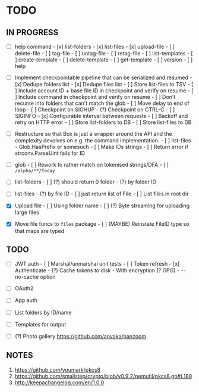 # TODO

## IN PROGRESS

- [ ] help command
      - [x] list-folders
      - [x] list-files
      - [x] upload-file
      - [ ] delete-file
      - [ ] tag-file
      - [ ] untag-file
      - [ ] retag-file
      - [ ] list-templates
      - [ ] create-template
      - [ ] delete-template
      - [ ] get-template
      - [ ] version
      - [ ] help

- [ ] Implement checkpointable pipeline that can be serialized and resumed
      - [x] Dedupe folders list
      - [x] Dedupe files list
      - [ ] Store list-files to TSV
      - [ ] Include account ID + base file ID in checkpoint and verify on resume
      - [ ] Include command in checkpoint and verify on resume
      - [ ] Don't recurse into folders that can't match the glob
      - [ ] Move delay to end of loop
      - [ ] Checkpoint on SIGHUP
      - (?) Checkpoint on CTRL-C
      - [ ] SIGINFO
      - [x] Configurable interval between requests
      - [ ] Backoff and retry on HTTP error
      - [ ] Store list-folders to DB
      - [ ] Store list-files to DB

- [ ] Restructure so that Box is just a wrapper around the API and the complexity devolves on
      e.g. the command implementation.
      - [ ] list-files
            - Glob.HasPrefix or somesuch
      - [ ] Make IDs strings
      - [ ] Return error if strconv.ParseUint fails for ID

- [ ] glob
      - [ ] Rework to rather match on tokenised strings/DFA
      - [ ] `/alpha/**/today`

- [ ] list-folders
      - [ ] (?) should return 0 folder
      - (?) by folder ID

- [ ] list-files
      - (?) by file ID
      - [ ] just return list of File
      - [ ] List files in root dir

- [x] Upload file
      - [ ] Using folder name
      - [ ] (?) Byte streaming for uploading large files

- [x] Move file funcs to `files` package
      - [ ] (MAYBE) Reinstate FileID type so that maps are typed

## TODO
- [ ] JWT auth
      - [ ] Marshal/unmarshal unit tests
      - [ ] Token refresh
      - [x] Authenticate
      - (?) Cache tokens to disk
            - With encryption (? GPG)
            - --no-cache option

- [ ] OAuth2
- [ ] App auth
- [ ] List folders by ID/name
- [ ] Templates for output
- [ ] (?) Photo gallery
      https://github.com/anvaka/panzoom

## NOTES

1. https://github.com/youmark/pkcs8
2. https://github.com/smallstep/crypto/blob/v0.9.2/pemutil/pkcs8.go#L189
3. http://keepachangelog.com/en/1.0.0
